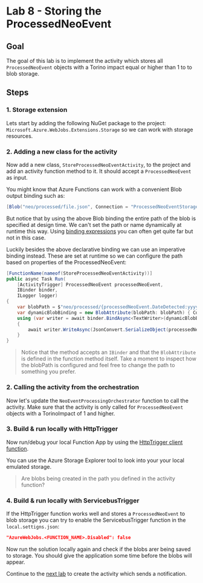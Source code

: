 # Lab 8 -  Storing the ProcessedNeoEvent

## Goal

The goal of this lab is to implement the activity which stores all `ProcessedNeoEvent` objects with a Torino impact equal or higher than 1 to to blob storage.

## Steps

### 1. Storage extension

Lets start by adding the following NuGet package to the project: `Microsoft.Azure.WebJobs.Extensions.Storage` so we can work with storage resources.

### 2. Adding a new class for the activity

Now add a new class, `StoreProcessedNeoEventActivity`, to the project and add an activity function method to it. It should accept a `ProcessedNeoEvent` as input.

You might know that Azure Functions can work with a convenient Blob output binding such as:

```csharp
[Blob("neo/processed/file.json", Connection = "ProcessedNeoEventStorage")]string blobContent,
```

But notice that by using the above Blob binding the entire path of the blob is specified at design time. We can't set the path or name dynamically at runtime this way. Using [binding expressions](https://docs.microsoft.com/en-us/azure/azure-functions/functions-bindings-expressions-patterns) you can often get quite far but not in this case.

Luckily besides the above declarative binding we can use an imperative binding instead. These are set at runtime so we can configure the path based on properties of the ProcessedNeoEvent:

```csharp
[FunctionName(nameof(StoreProcessedNeoEventActivity))]
public async Task Run(
    [ActivityTrigger] ProcessedNeoEvent processedNeoEvent,
    IBinder binder,
    ILogger logger)
{
    var blobPath = $"neo/processed/{processedNeoEvent.DateDetected:yyyyMMdd}/{processedNeoEvent.TorinoImpact}/{processedNeoEvent.Id}.json";
    var dynamicBlobBinding = new BlobAttribute(blobPath: blobPath) { Connection = "ProcessedNeoStorage" };
    using (var writer = await binder.BindAsync<TextWriter>(dynamicBlobBinding))
    {
        await writer.WriteAsync(JsonConvert.SerializeObject(processedNeoEvent, Formatting.Indented));
    }
}
```

> Notice that the method accepts an `IBinder` and that the `BlobAttribute` is defined in the function method itself. Take a moment to inspect how the blobPath is configured and feel free to change the path to something you prefer.

### 2. Calling the activity from the orchestration

Now let's update the `NeoEventProcessingOrchestrator` function to call the activity. Make sure that the activity is only called for `ProcessedNeoEvent` objects with a TorinoImpact of 1 and higher.

### 3. Build & run locally with HttpTrigger

Now run/debug your local Function App by using the [HttpTrigger client function](../http/start_orchestration.http).

You can use the Azure Storage Explorer tool to look into your your local emulated storage.

> Are blobs being created in the path you defined in the activity function?

### 4. Build & run locally with ServicebusTrigger

If the HttpTrigger function works well and stores a `ProcessedNeoEvent` to blob storage you can try to enable the ServicebusTrigger function in the `local.settigns.json`:

```json
"AzureWebJobs.<FUNCTION_NAME>.Disabled": false
```

Now run the solution locally again and check if the blobs arer being saved to storage. You should give the application some time before the blobs will appear.

Continue to the [next lab](9_send_notification.md) to create the activity which sends a notification.

